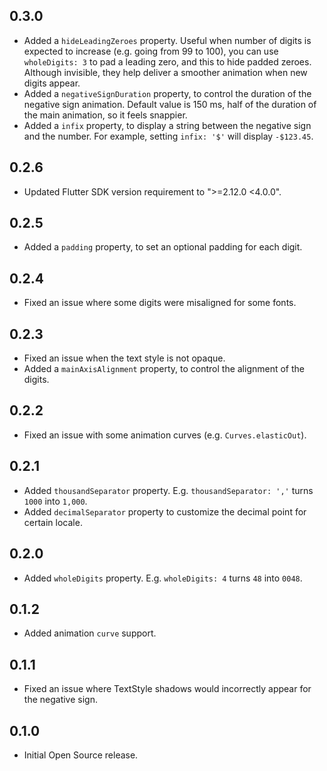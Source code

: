 ## 0.3.0

* Added a `hideLeadingZeroes` property. Useful when number of digits is expected to increase (e.g.
  going from 99 to 100), you can use `wholeDigits: 3` to pad a leading zero, and this to hide padded
  zeroes. Although invisible, they help deliver a smoother animation when new digits appear.
* Added a `negativeSignDuration` property, to control the duration of the negative sign animation.
  Default value is 150 ms, half of the duration of the main animation, so it feels snappier.
* Added a `infix` property, to display a string between the negative sign and the number. For
  example, setting `infix: '$'` will display `-$123.45`.

## 0.2.6

* Updated Flutter SDK version requirement to ">=2.12.0 <4.0.0".

## 0.2.5

* Added a `padding` property, to set an optional padding for each digit.

## 0.2.4

* Fixed an issue where some digits were misaligned for some fonts.

## 0.2.3

* Fixed an issue when the text style is not opaque.
* Added a `mainAxisAlignment` property, to control the alignment of the digits.

## 0.2.2

* Fixed an issue with some animation curves (e.g. `Curves.elasticOut`).

## 0.2.1

* Added `thousandSeparator` property. E.g. `thousandSeparator: ','` turns `1000` into `1,000`.
* Added `decimalSeparator` property to customize the decimal point for certain locale.

## 0.2.0

* Added `wholeDigits` property. E.g. `wholeDigits: 4` turns `48` into `0048`.

## 0.1.2

* Added animation `curve` support.

## 0.1.1

* Fixed an issue where TextStyle shadows would incorrectly appear for the negative sign.

## 0.1.0

* Initial Open Source release.